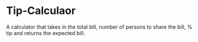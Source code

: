# Tip-Calculaor
A calculator that takes in the total bill, number of persons to share the bill, % tip and returns the expected bill.
